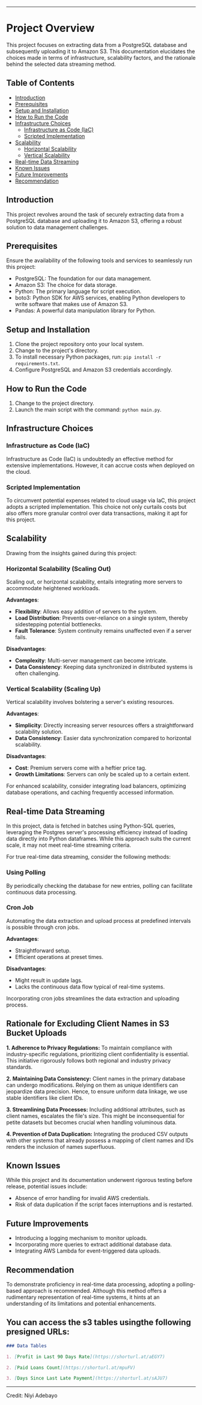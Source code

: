 
---

# Project Overview

This project focuses on extracting data from a PostgreSQL database and subsequently uploading it to Amazon S3. This documentation elucidates the choices made in terms of infrastructure, scalability factors, and the rationale behind the selected data streaming method.

## Table of Contents

- [Introduction](#introduction)
- [Prerequisites](#prerequisites)
- [Setup and Installation](#setup-and-installation)
- [How to Run the Code](#how-to-run-the-code)
- [Infrastructure Choices](#infrastructure-choices)
  - [Infrastructure as Code (IaC)](#infrastructure-as-code-iac)
  - [Scripted Implementation](#scripted-implementation)
- [Scalability](#scalability)
  - [Horizontal Scalability](#horizontal-scalability)
  - [Vertical Scalability](#vertical-scalability)
- [Real-time Data Streaming](#real-time-data-streaming)
- [Known Issues](#known-issues)
- [Future Improvements](#future-improvements)
- [Recommendation](#recommendation)

## Introduction

This project revolves around the task of securely extracting data from a PostgreSQL database and uploading it to Amazon S3, offering a robust solution to data management challenges.

## Prerequisites

Ensure the availability of the following tools and services to seamlessly run this project:
- PostgreSQL: The foundation for our data management.
- Amazon S3: The choice for data storage.
- Python: The primary language for script execution.
- boto3: Python SDK for AWS services, enabling Python developers to write software that makes use of Amazon S3.
- Pandas: A powerful data manipulation library for Python.


## Setup and Installation

1. Clone the project repository onto your local system.
2. Change to the project's directory.
3. To install necessary Python packages, run: `pip install -r requirements.txt`.
4. Configure PostgreSQL and Amazon S3 credentials accordingly.


## How to Run the Code

1. Change to the project directory.
2. Launch the main script with the command: `python main.py`.

## Infrastructure Choices

### Infrastructure as Code (IaC)

Infrastructure as Code (IaC) is undoubtedly an effective method for extensive implementations. However, it can accrue costs when deployed on the cloud.

### Scripted Implementation

To circumvent potential expenses related to cloud usage via IaC, this project adopts a scripted implementation. This choice not only curtails costs but also offers more granular control over data transactions, making it apt for this project.

## Scalability

Drawing from the insights gained during this project:

### Horizontal Scalability (Scaling Out)

Scaling out, or horizontal scalability, entails integrating more servers to accommodate heightened workloads.

**Advantages**:
- **Flexibility**: Allows easy addition of servers to the system.
- **Load Distribution**: Prevents over-reliance on a single system, thereby sidestepping potential bottlenecks.
- **Fault Tolerance**: System continuity remains unaffected even if a server fails.

**Disadvantages**:
- **Complexity**: Multi-server management can become intricate.
- **Data Consistency**: Keeping data synchronized in distributed systems is often challenging.

### Vertical Scalability (Scaling Up)

Vertical scalability involves bolstering a server's existing resources.

**Advantages**:
- **Simplicity**: Directly increasing server resources offers a straightforward scalability solution.
- **Data Consistency**: Easier data synchronization compared to horizontal scalability.

**Disadvantages**:
- **Cost**: Premium servers come with a heftier price tag.
- **Growth Limitations**: Servers can only be scaled up to a certain extent.

For enhanced scalability, consider integrating load balancers, optimizing database operations, and caching frequently accessed information.

## Real-time Data Streaming

In this project, data is fetched in batches using Python-SQL queries, leveraging the Postgres server's processing efficiency instead of loading data directly into Python dataframes. While this approach suits the current scale, it may not meet real-time streaming criteria.

For true real-time data streaming, consider the following methods:

### Using Polling
By periodically checking the database for new entries, polling can facilitate continuous data processing.

### Cron Job

Automating the data extraction and upload process at predefined intervals is possible through cron jobs.

**Advantages**:
- Straightforward setup.
- Efficient operations at preset times.

**Disadvantages**:
- Might result in update lags.
- Lacks the continuous data flow typical of real-time systems.

Incorporating cron jobs streamlines the data extraction and uploading process.

## Rationale for Excluding Client Names in S3 Bucket Uploads

**1. Adherence to Privacy Regulations:** To maintain compliance with industry-specific regulations, prioritizing client confidentiality is essential. This initiative rigorously follows both regional and industry privacy standards.

**2. Maintaining Data Consistency:** Client names in the primary database can undergo modifications. Relying on them as unique identifiers can jeopardize data precision. Hence, to ensure uniform data linkage, we use stable identifiers like client IDs.

**3. Streamlining Data Processes:** Including additional attributes, such as client names, escalates the file's size. This might be inconsequential for petite datasets but becomes crucial when handling voluminous data.

**4. Prevention of Data Duplication:** Integrating the produced CSV outputs with other systems that already possess a mapping of client names and IDs renders the inclusion of names superfluous.


## Known Issues

While this project and its documentation underwent rigorous testing before release, potential issues include:
- Absence of error handling for invalid AWS credentials.
- Risk of data duplication if the script faces interruptions and is restarted.

## Future Improvements

- Introducing a logging mechanism to monitor uploads.
- Incorporating more queries to extract additional database data.
- Integrating AWS Lambda for event-triggered data uploads.

## Recommendation

To demonstrate proficiency in real-time data processing, adopting a polling-based approach is recommended. Although this method offers a rudimentary representation of real-time systems, it hints at an understanding of its limitations and potential enhancements.

## You can access the s3 tables usingthe following  presigned URLs:




```markdown
### Data Tables

1. [Profit in Last 90 Days Rate](https://shorturl.at/aEGY7)

2. [Paid Loans Count](https://shorturl.at/mpuFV)

3. [Days Since Last Late Payment](https://shorturl.at/sAJU7)
```

---

Credit: Niyi Adebayo 
 
 
 
 
 
 
 
 
 
 
 
 
 
 
 
 
 
 
 
 
 
 
 
 
